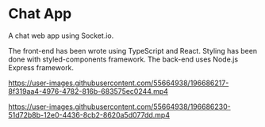 # Chat App

A chat web app using Socket.io.

The front-end has been wrote using TypeScript and React. Styling has been done with styled-components framework.
The back-end uses Node.js Express framework.



https://user-images.githubusercontent.com/55664938/196686217-8f319aa4-4976-4782-816b-683575ec0244.mp4



https://user-images.githubusercontent.com/55664938/196686230-51d72b8b-12e0-4436-8cb2-8620a5d077dd.mp4

